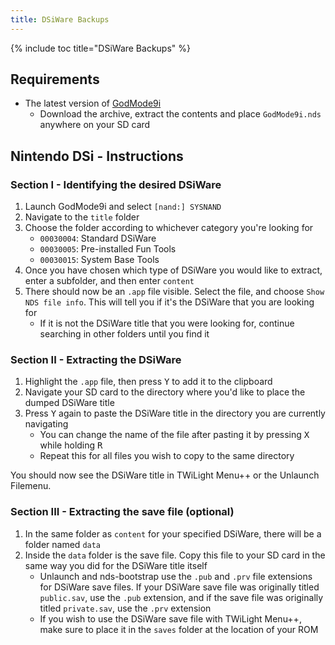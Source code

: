 ```yaml
---
title: DSiWare Backups
---
```


{% include toc title="DSiWare Backups" %}

## Requirements
- The latest version of [GodMode9i](https://github.com/RocketRobz/godmode9i/releases)
   - Download the archive, extract the contents and place `GodMode9i.nds` anywhere on your SD card

## Nintendo DSi - Instructions

### Section I - Identifying the desired DSiWare
1. Launch GodMode9i and select `[nand:] SYSNAND`
1. Navigate to the `title` folder
1. Choose the folder according to whichever category you're looking for
   - `00030004`: Standard DSiWare
   - `00030005`: Pre-installed Fun Tools
   - `00030015`: System Base Tools
1. Once you have chosen which type of DSiWare you would like to extract, enter a subfolder, and then enter `content`
1. There should now be an `.app` file visible. Select the file, and choose `Show NDS file info`. This will tell you if it's the DSiWare that you are looking for
   - If it is not the DSiWare title that you were looking for, continue searching in other folders until you find it

### Section II - Extracting the DSiWare
1. Highlight the `.app` file, then press <kbd class="face">Y</kbd> to add it to the clipboard
1. Navigate your SD card to the directory where you'd like to place the dumped DSiWare title
1. Press <kbd class="face">Y</kbd> again to paste the DSiWare title in the directory you are currently navigating
   - You can change the name of the file after pasting it by pressing <kbd class="face">X</kbd> while holding <kbd class="R">R</kbd>
   - Repeat this for all files you wish to copy to the same directory

You should now see the DSiWare title in TWiLight Menu++ or the Unlaunch Filemenu.

### Section III - Extracting the save file (optional)
1. In the same folder as `content` for your specified DSiWare, there will be a folder named `data`
1. Inside the `data` folder is the save file. Copy this file to your SD card in the same way you did for the DSiWare title itself
   - Unlaunch and nds-bootstrap use the `.pub` and `.prv` file extensions for DSiWare save files. If your DSiWare save file was originally titled `public.sav`, use the `.pub` extension, and if the save file was originally titled `private.sav`, use the `.prv` extension
   - If you wish to use the DSiWare save file with TWiLight Menu++, make sure to place it in the `saves` folder at the location of your ROM

